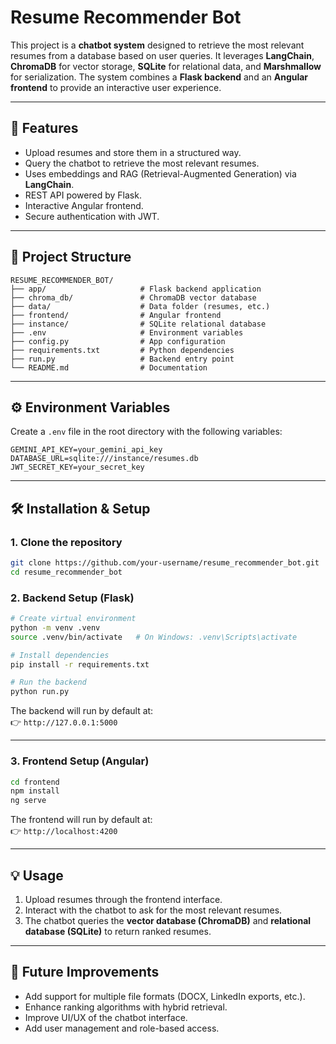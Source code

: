 
# Resume Recommender Bot

This project is a **chatbot system** designed to retrieve the most relevant resumes from a database based on user queries. It leverages **LangChain**, **ChromaDB** for vector storage, **SQLite** for relational data, and **Marshmallow** for serialization. The system combines a **Flask backend** and an **Angular frontend** to provide an interactive user experience.

---

## 🚀 Features
- Upload resumes and store them in a structured way.
- Query the chatbot to retrieve the most relevant resumes.
- Uses embeddings and RAG (Retrieval-Augmented Generation) via **LangChain**.
- REST API powered by Flask.
- Interactive Angular frontend.
- Secure authentication with JWT.

---

## 📂 Project Structure

```
RESUME_RECOMMENDER_BOT/
├── app/                     # Flask backend application
├── chroma_db/               # ChromaDB vector database
├── data/                    # Data folder (resumes, etc.)
├── frontend/                # Angular frontend
├── instance/                # SQLite relational database
├── .env                     # Environment variables
├── config.py                # App configuration
├── requirements.txt         # Python dependencies
├── run.py                   # Backend entry point
└── README.md                # Documentation
```

---

## ⚙️ Environment Variables

Create a `.env` file in the root directory with the following variables:

```env
GEMINI_API_KEY=your_gemini_api_key
DATABASE_URL=sqlite:///instance/resumes.db
JWT_SECRET_KEY=your_secret_key
```

---

## 🛠️ Installation & Setup

### 1. Clone the repository
```bash
git clone https://github.com/your-username/resume_recommender_bot.git
cd resume_recommender_bot
```

### 2. Backend Setup (Flask)
```bash
# Create virtual environment
python -m venv .venv
source .venv/bin/activate   # On Windows: .venv\Scripts\activate

# Install dependencies
pip install -r requirements.txt

# Run the backend
python run.py
```

The backend will run by default at:  
👉 `http://127.0.0.1:5000`

---

### 3. Frontend Setup (Angular)
```bash
cd frontend
npm install
ng serve
```

The frontend will run by default at:  
👉 `http://localhost:4200`

---

## 💡 Usage

1. Upload resumes through the frontend interface.  
2. Interact with the chatbot to ask for the most relevant resumes.  
3. The chatbot queries the **vector database (ChromaDB)** and **relational database (SQLite)** to return ranked resumes.  

---

## 🔮 Future Improvements
- Add support for multiple file formats (DOCX, LinkedIn exports, etc.).
- Enhance ranking algorithms with hybrid retrieval.
- Improve UI/UX of the chatbot interface.
- Add user management and role-based access.
